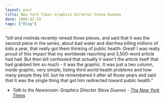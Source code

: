 ```yaml
---
layout: post
title: New York Times Graphics Director Steve Duenes
date: 2008-02-29
tags: ["Blog"]
---
```


"bill and melinda recently reread those pieces, and said that it was the second piece in the series, about bad water and diarrhea killing millions of kids a year, that really got them thinking of public health. Great! I was really proud of this impact that my worldwide reporting and 3,500-word article had had. But then bill confessed that actually it wasn't the article itself that had grabbed him so much - it was the graphic. It was just a two column, inside graphic, very simple, listing third world health problems and how many people they kill. but he remembered it after all those years and said that it was the single thing that got him redirected toward public health."  

 - _Talk to the Newsroom: Graphics Director Steve Duenes - [The New York Times](http://www.nytimes.com/2008/02/25/business/media/25asktheeditors.html?_r=1&pagewanted=all)_